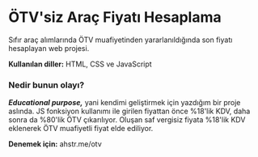 # ÖTV'siz Araç Fiyatı Hesaplama

Sıfır araç alımlarında ÖTV muafiyetinden yararlanıldığında son fiyatı hesaplayan web projesi.

**Kullanılan diller:** HTML, CSS ve JavaScript

### Nedir bunun olayı?

**_Educational purpose,_** yani kendimi geliştirmek için yazdığım bir proje aslında. JS fonksiyon kullanımı ile girilen fiyattan önce %18'lik KDV, daha sonra da %80'lik ÖTV çıkarılıyor. Oluşan saf vergisiz fiyata %18'lik KDV eklenerek ÖTV muafiyetli fiyat elde ediliyor.

**Denemek için:** ahstr.me/otv
